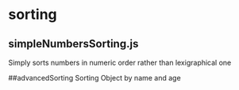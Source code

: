 # sorting

## simpleNumbersSorting.js
  Simply sorts numbers in numeric order rather than lexigraphical one

##advancedSorting
  Sorting Object by name and age

